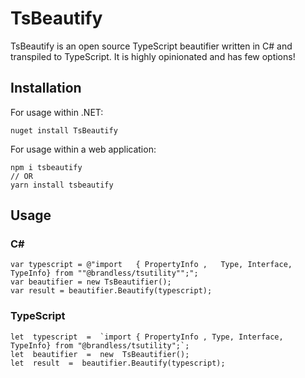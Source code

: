 # TsBeautify

TsBeautify is an open source TypeScript beautifier written in C# and transpiled to TypeScript. It is highly opinionated and has few options!

## Installation

For usage within .NET:

    nuget install TsBeautify

For usage within a web application:

    npm i tsbeautify
    // OR
    yarn install tsbeautify

## Usage

### C#
    var typescript = @"import   { PropertyInfo ,   Type, Interface, TypeInfo} from ""@brandless/tsutility"";";
    var beautifier = new TsBeautifier();
    var result = beautifier.Beautify(typescript);

### TypeScript

    let  typescript  =  `import { PropertyInfo , Type, Interface, TypeInfo} from "@brandless/tsutility";`;
	let  beautifier  =  new  TsBeautifier();
	let  result  =  beautifier.Beautify(typescript);
